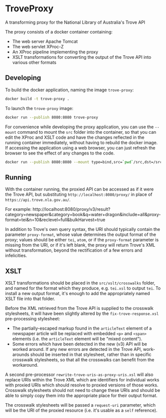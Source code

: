 # TroveProxy
A transforming proxy for the National Library of Australia's Trove API

The proxy consists of a docker container containing:
- The web server Apache Tomcat
- The web servlet XProc-Z
- An XProc pipeline implementing the proxy
- XSLT transformations for converting the output of the Trove API into various other formats 

## Developing
To build the docker application, naming the image `trove-proxy`:

```bash
docker build -t trove-proxy .
```

To launch the `trove-proxy` image:
```bash
docker run --publish 8080:8080 trove-proxy 
```

For convenience while developing the proxy application, you can use the `--mount` command to 
mount the `src` folder into the container, so that you can edit the XProc and XSLT code and have the changes reflected in the running container 
immediately, without having to rebuild the docker image. If accessing the application using a web browser, you can just refresh the browser to
see the effect of any changes to the code.
```bash
docker run --publish 8080:8080 --mount type=bind,src=`pwd`/src,dst=/src trove-proxy
```

## Running
With the container running, the proxied API can be accessed as if it were the Trove API, but substituting 
`http://localhost:8080/proxy/` in place of `https://api.trove.nla.gov.au/`.  

For example: http://localhost:8080/proxy/v3/result?category=newspaper&category=book&q=water+dragon&include=all&proxy-format=tei&n=10&reclevel=full&bulkHarvest=true

In addition to Trove's own query syntax, the URI should typically contain the parameter `proxy-format`, 
whose value determines the output format of the proxy; values should be either `tei`, `atom`, or if the
`proxy-format` parameter is missing from the URI, or if it's left blank, the proxy will return Trove's XML 
without transformation, beyond the rectification of a few errors and infelicities.

## XSLT
XSLT transformations should be placed in the `src/xslt/crosswalks` folder, and named for the format which they produce, e.g. `tei.xsl` to output `tei`. To install a new output
format, it's enough to add the appropriately named XSLT file into that folder.

Before the XML retrieved from the Trove API is supplied to the crosswalk stylesheets, it will have been slightly altered by the `fix-trove-response.xsl` pre-processing stylesheet: 
- The partially-escaped markup found in the `articleText` element of a newspaper article will be replaced 
with embedded `<p>` and `<span>` elements (i.e. the `articleText` element will be "mixed content").
- Some errors which have been detected in the new (v3) API will be worked around.
If any new errors are detected in the Trove API, work-arounds should be inserted in that stylesheet, rather than in specific
crosswalk stylesheets, so that all the crosswalks can benefit from the workaround.

A second pre-processor `rewrite-trove-uris-as-proxy-uris.xsl` will also replace URIs within the Trove XML which 
are identifiers for individual works with proxied URIs which should resolve to proxied versions of those works. 
Crosswalk stylesheets should not need to change these URIs and should be able to simply copy them into the
appropriate place for their output format.

The crosswalk stylesheets will be passed a `request-uri` parameter, which will be the URI of the proxied resource 
(i.e. it's usable as a `self` reference).


